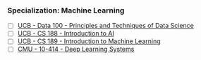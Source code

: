 ### Specialization: Machine Learning

- [ ] [UCB - Data 100 - Principles and Techniques of Data Science](https://ds100.org/sp22/)
- [ ] [UCB - CS 188 - Introduction to AI](https://inst.eecs.berkeley.edu/~cs188/sp23/)
- [ ] [UCB - CS 189 - Introduction to Machine Learning](https://people.eecs.berkeley.edu/~jrs/189/)
- [ ] [CMU - 10-414 - Deep Learning Systems](https://dlsyscourse.org/)
